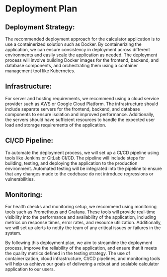 # Deployment Plan

## Deployment Strategy:
The recommended deployment approach for the calculator application is to use a containerized solution such as Docker. By containerizing the application, we can ensure consistency in deployment across different environments and easily scale the application as needed. The deployment process will involve building Docker images for the frontend, backend, and database components, and orchestrating them using a container management tool like Kubernetes.

## Infrastructure:
For server and hosting requirements, we recommend using a cloud service provider such as AWS or Google Cloud Platform. The infrastructure should include separate servers for the frontend, backend, and database components to ensure isolation and improved performance. Additionally, the servers should have sufficient resources to handle the expected user load and storage requirements of the application.

## CI/CD Pipeline:
To automate the deployment process, we will set up a CI/CD pipeline using tools like Jenkins or GitLab CI/CD. The pipeline will include steps for building, testing, and deploying the application to the production environment. Automated testing will be integrated into the pipeline to ensure that any changes made to the codebase do not introduce regressions or vulnerabilities.

## Monitoring:
For health checks and monitoring setup, we recommend using monitoring tools such as Prometheus and Grafana. These tools will provide real-time visibility into the performance and availability of the application, including metrics on response times, error rates, and resource utilization. Additionally, we will set up alerts to notify the team of any critical issues or failures in the system.

By following this deployment plan, we aim to streamline the deployment process, improve the reliability of the application, and ensure that it meets the quality metrics defined in the testing strategy. The use of containerization, cloud infrastructure, CI/CD pipelines, and monitoring tools will help us achieve our goals of delivering a robust and scalable calculator application to our users.